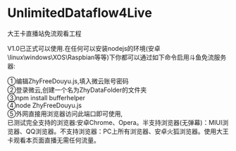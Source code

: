 # UnlimitedDataflow4Live
大王卡直播站免流观看工程

V1.0已正式可以使用.在任何可以安装nodejs的环境(安卓\linux\windows\XOS\Raspbian等等)下你都可以通过如下命令启用斗鱼免流服务器:

①编辑ZhyFreeDouyu.js,填入微云账号密码<br />
②登录微云,创建一个名为ZhyDataFolder的文件夹<br />
③npm install bufferhelper<br />
④node ZhyFreeDouyu.js<br />
⑤外网直接用浏览器访问此端口即可使用,<br />
已测试完全支持的浏览器:安卓Chrome、Opera。半支持浏览器(无弹幕)：MIUI浏览器、QQ浏览器。不支持浏览器：PC上所有浏览器、安卓火狐浏览器。使用大王卡观看本页面直播无需任何流量。<br />
